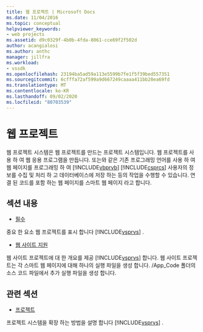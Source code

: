```yaml
---
title: 웹 프로젝트 | Microsoft Docs
ms.date: 11/04/2016
ms.topic: conceptual
helpviewer_keywords:
- web projects
ms.assetid: d9c0329f-4b0b-4fda-8061-cce69f2f502d
author: acangialosi
ms.author: anthc
manager: jillfra
ms.workload:
- vssdk
ms.openlocfilehash: 23194ba5ad59a113e5599b7fe1f5f39bed557351
ms.sourcegitcommit: 6cfffa72af599a9d667249caaaa411bb28ea69fd
ms.translationtype: MT
ms.contentlocale: ko-KR
ms.lasthandoff: 09/02/2020
ms.locfileid: "80703539"
---
```

# <a name="web-projects"></a>웹 프로젝트
웹 프로젝트 시스템은 웹 프로젝트를 만드는 프로젝트 시스템입니다. 웹 프로젝트를 사용 하 여 웹 응용 프로그램을 만듭니다. 또는와 같은 기존 프로그래밍 언어를 사용 하 여 웹 페이지를 프로그래밍 하 여 [!INCLUDE[vbprvb](../../code-quality/includes/vbprvb_md.md)] [!INCLUDE[csprcs](../../data-tools/includes/csprcs_md.md)] 사용자의 정보를 수집 및 처리 하 고 데이터베이스에 저장 하는 등의 작업을 수행할 수 있습니다. 연결 된 코드를 포함 하는 웹 페이지를 스마트 웹 페이지 라고 합니다.

## <a name="in-this-section"></a>섹션 내용
- [필수](../../extensibility/internals/web-project-essentials.md)

 중요 한 요소 웹 프로젝트를 표시 합니다 [!INCLUDE[vsprvs](../../code-quality/includes/vsprvs_md.md)] .

- [웹 사이트 지원](../../extensibility/internals/web-site-support.md)

 웹 사이트 프로젝트에 대 한 개요를 제공 [!INCLUDE[vsprvs](../../code-quality/includes/vsprvs_md.md)] 합니다. 웹 사이트 프로젝트는 각 스마트 웹 페이지에 대해 하나의 실행 파일을 생성 합니다. /App_Code 폴더의 소스 코드 파일에서 추가 실행 파일을 생성 합니다.

## <a name="related-sections"></a>관련 섹션
- [프로젝트](../../extensibility/internals/projects.md)

 프로젝트 시스템을 확장 하는 방법을 설명 합니다 [!INCLUDE[vsprvs](../../code-quality/includes/vsprvs_md.md)] .

